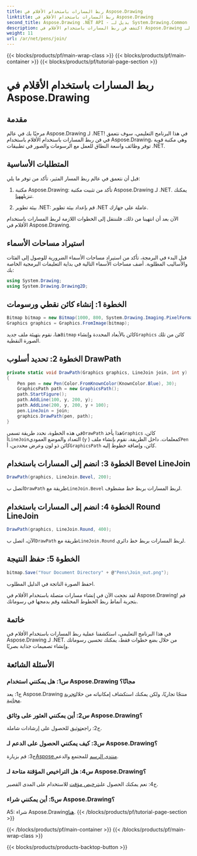 ```yaml
---
title: ربط المسارات باستخدام الأقلام في Aspose.Drawing
linktitle: ربط المسارات باستخدام الأقلام في Aspose.Drawing
second_title: Aspose.Drawing .NET API - بديل لـ System.Drawing.Common
description: اكتشف فن ربط المسارات باستخدام الأقلام في Aspose.Drawing لـ .NET. أنشئ رسومات مذهلة باستخدام خيارات LineJoin.
weight: 11
url: /ar/net/pens/join/
---
```


{{< blocks/products/pf/main-wrap-class >}}
{{< blocks/products/pf/main-container >}}
{{< blocks/products/pf/tutorial-page-section >}}

# ربط المسارات باستخدام الأقلام في Aspose.Drawing

## مقدمة

مرحبًا بك في عالم Aspose.Drawing لـ .NET! في هذا البرنامج التعليمي، سوف نتعمق في فن ربط المسارات باستخدام الأقلام باستخدام Aspose.Drawing، وهي مكتبة قوية توفر وظائف واسعة النطاق للعمل مع الرسومات والصور في تطبيقات .NET.

## المتطلبات الأساسية

قبل أن نتعمق في عالم ربط المسار المثير، تأكد من توفر ما يلي:

1.  مكتبة Aspose.Drawing: تأكد من تثبيت مكتبة Aspose.Drawing لـ .NET. يمكنك تنزيله[هنا](https://releases.aspose.com/drawing/net/).

2. بيئة تطوير .NET: قم بإعداد بيئة تطوير .NET عاملة على جهازك.

الآن بعد أن انتهينا من ذلك، فلننتقل إلى الخطوات اللازمة لربط المسارات باستخدام الأقلام في Aspose.Drawing.

## استيراد مساحات الأسماء

قبل البدء في البرمجة، تأكد من استيراد مساحات الأسماء الضرورية للوصول إلى الفئات والأساليب المطلوبة. أضف مساحات الأسماء التالية في بداية التعليمات البرمجية الخاصة بك:

```csharp
using System.Drawing;
using System.Drawing.Drawing2D;
```

## الخطوة 1: إنشاء كائن نقطي ورسومات

```csharp
Bitmap bitmap = new Bitmap(1000, 800, System.Drawing.Imaging.PixelFormat.Format32bppPArgb);
Graphics graphics = Graphics.FromImage(bitmap);
```

 هنا، نقوم بتهيئة ملف جديد`Bitmap` كائن بالأبعاد المحددة وإنشاء`Graphics` كائن من تلك الصورة النقطية.

## الخطوة 2: تحديد أسلوب DrawPath

```csharp
private static void DrawPath(Graphics graphics, LineJoin join, int y)
{
    Pen pen = new Pen(Color.FromKnownColor(KnownColor.Blue), 30);
    GraphicsPath path = new GraphicsPath();
    path.StartFigure();
    path.AddLine(100, y, 200, y);
    path.AddLine(200, y, 200, y + 100);
    pen.LineJoin = join;
    graphics.DrawPath(pen, path);
}
```

 في هذه الخطوة، نحدد طريقة تسمى`DrawPath` هذا يأخذ`Graphics` كائن، أ`LineJoin`التعداد والموضع العمودي (`y` ) كمعلمات. داخل الطريقة، نقوم بإنشاء ملف`Pen` كائن ذو لون وعرض محددين، أ`GraphicsPath` كائن، وإضافة خطوط إليه.

## الخطوة 3: انضم إلى المسارات باستخدام Bevel LineJoin

```csharp
DrawPath(graphics, LineJoin.Bevel, 200);
```

 اتصل ب`DrawPath` طريقة مع`LineJoin.Bevel` لربط المسارات بربط خط مشطوف.

## الخطوة 4: انضم إلى المسارات باستخدام Round LineJoin

```csharp
DrawPath(graphics, LineJoin.Round, 400);
```

 الآن، اتصل ب`DrawPath` طريقة مع`LineJoin.Round` لربط المسارات بربط خط دائري.

## الخطوة 5: حفظ النتيجة

```csharp
bitmap.Save("Your Document Directory" + @"Pens\Join_out.png");
```

احفظ الصورة الناتجة في الدليل المطلوب.

لقد نجحت الآن في إنشاء مسارات متصلة باستخدام الأقلام في Aspose.Drawing! قم بتجربة أنماط ربط الخطوط المختلفة وقم بدمجها في رسوماتك.

## خاتمة

في هذا البرنامج التعليمي، استكشفنا عملية ربط المسارات باستخدام الأقلام في Aspose.Drawing لـ .NET. من خلال بضع خطوات فقط، يمكنك تحسين رسوماتك وإنشاء تصميمات جذابة بصريًا.

## الأسئلة الشائعة

### س1: هل يمكنني استخدام Aspose.Drawing مجانًا؟

 ج1: يعد Aspose.Drawing منتجًا تجاريًا، ولكن يمكنك استكشاف إمكانياته من خلال[تجربة مجانية](https://releases.aspose.com/).

### س2: أين يمكنني العثور على وثائق Aspose.Drawing؟

 ج2: راجع[توثيق](https://reference.aspose.com/drawing/net/) للحصول على إرشادات شاملة.

### س3: كيف يمكنني الحصول على الدعم لـ Aspose.Drawing؟

 ج3: قم بزيارة[Aspose.منتدى الرسم](https://forum.aspose.com/c/diagram/17) للمجتمع والدعم.

### س4: هل التراخيص المؤقتة متاحة لـ Aspose.Drawing؟

 ج4: نعم يمكنك الحصول على[ترخيص مؤقت](https://purchase.aspose.com/temporary-license/) للاستخدام على المدى القصير.

### س5: أين يمكنني شراء Aspose.Drawing؟

 A5: شراء Aspose.Drawing[هنا](https://purchase.aspose.com/buy).
{{< /blocks/products/pf/tutorial-page-section >}}

{{< /blocks/products/pf/main-container >}}
{{< /blocks/products/pf/main-wrap-class >}}

{{< blocks/products/products-backtop-button >}}
